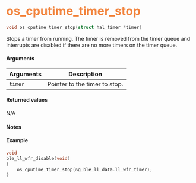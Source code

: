 ## <font color="F2853F" style="font-size:24pt">os_cputime_timer_stop</font>

```c
void os_cputime_timer_stop(struct hal_timer *timer)
```
Stops a timer from running. The timer is removed from the timer queue and interrupts are disabled if there are no more timers on the timer queue.

#### Arguments

| Arguments | Description |
|-----------|-------------|
| `timer` |  Pointer to the timer to stop.


#### Returned values
N/A

#### Notes

#### Example

```c
void
ble_ll_wfr_disable(void)
{
    os_cputime_timer_stop(&g_ble_ll_data.ll_wfr_timer);
}

```

